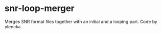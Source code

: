 # snr-loop-merger
 Merges SNR format files together with an initial and a looping part. Code by plencka.
